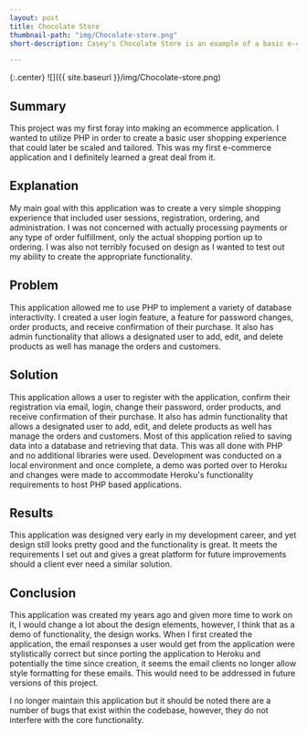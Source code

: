 ```yaml
---
layout: post
title: Chocolate Store
thumbnail-path: "img/Chocolate-store.png"
short-description: Casey's Chocolate Store is an example of a basic e-commerce storefront. It is a PHP application with integrated login, admin, shopping cart, and hosted database.

---
```


{:.center}
![]({{ site.baseurl }}/img/Chocolate-store.png)

## Summary

This project was my first foray into making an ecommerce application. I wanted to utilize PHP in order to create a basic user shopping experience that could later be scaled and tailored. This was my first e-commerce application and I definitely learned a great deal from it.

## Explanation

My main goal with this application was to create a very simple shopping experience that included user sessions, registration, ordering, and administration. I was not concerned with actually processing payments or any type of order fulfillment, only the actual shopping portion up to ordering.
I was also not terribly focused on design as I wanted to test out my ability to create the appropriate functionality.

## Problem

This application allowed me to use PHP to implement a variety of database interactivity. I created a user login feature, a feature for password changes, order products, and receive confirmation of their purchase. It also has admin functionality that allows a designated user to add, edit, and delete products as well has manage the orders and customers.

## Solution

This application allows a user to register with the application, confirm their registration via email, login, change their password, order products, and receive confirmation of their purchase. It also has admin functionality that allows a designated user to add, edit, and delete products as well has manage the orders and customers.
Most of this application relied to saving data into a database and retrieving that data. This was all done with PHP and no additional libraries were used. Development was conducted on a local environment and once complete, a demo was ported over to Heroku and changes were made to accommodate Heroku's functionality requirements to host PHP based applications.

## Results

This application was designed very early in my development career, and yet design still looks pretty good and the functionality is great. It meets the requirements I set out and gives a great platform for future improvements should a client ever need a similar solution.

## Conclusion

This application was created my years ago and given more time to work on it, I would change a lot about the design elements, however, I think that as a demo of functionality, the design works. When I first created the application, the email responses a user would get from the application were stylistically correct but since porting the application to Heroku and potentially the time since creation, it seems the email clients no longer allow style formatting for these emails. This would need to be addressed in future versions of this project.

I no longer maintain this application but it should be noted there are a number of bugs that exist within the codebase, however, they do not interfere with the core functionality.
